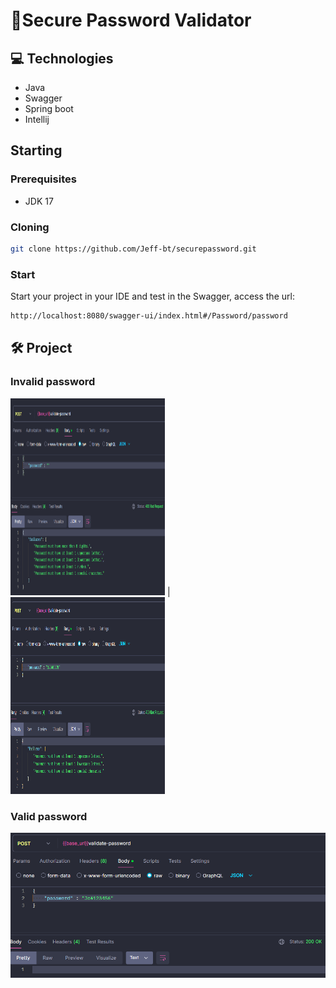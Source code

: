 <h1>🔐Secure Password Validator</h1>

<h2>💻 Technologies</h2>

- Java
- Swagger
- Spring boot
- Intellij

<h2>Starting</h2>

<h3>Prerequisites</h3>

- JDK 17

<h3>Cloning</h3>

```bash
git clone https://github.com/Jeff-bt/securepassword.git
```

<h3>Start</h3>

Start your project in your IDE and test in the Swagger, access the url: 

```bash 
http://localhost:8080/swagger-ui/index.html#/Password/password
```

<h2>🛠 Project</h2>

<h3>Invalid password</h3>

 <img src="https://github.com/Jeff-bt/securepassword/blob/main/assets/test_password_1.png" alt="Invalid password" width="49%" height="315"> | <img src="https://github.com/Jeff-bt/securepassword/blob/main/assets/test_password_2.png" alt="Invalid password" width="49%" height="315"> 

 <h3>Valid password</h3>

 <img src="https://github.com/Jeff-bt/securepassword/blob/main/assets/test_password_3.png" alt="Valid password"> 
 
